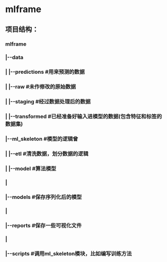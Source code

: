 # mlframe

## 项目结构：
### mlframe
### |--data
### |   |--predictions  #用来预测的数据
### |   |--raw          #未作修改的原始数据
### |   |--staging      #经过数据处理后的数据
### |   |--transformed  #已经准备好输入进模型的数据(包含特征和标签的数据集)
### |--ml_skeleton      #模型的逻辑曾
### |   |--etl          #清洗数据，划分数据的逻辑
### |   |--model        #算法模型
### |
### |--models           #保存序列化后的模型
### |
### |--reports          #保存一些可视化文件
### |
### |--scripts          #调用ml_skeleton模块，比如编写训练方法
